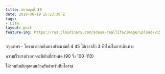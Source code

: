 ```yaml
---
title: เช้าวันพุธที่ 19
date: 2019-06-19 15:23:38 Z
tags:
- Life
layout: post
feature-img: https://res.cloudinary.com/sdees-reallife/image/upload/v1560956775/IMG_8233.jpg
---
```


กรุงเทพฯ - โคราช ออกเดินทางประมาณตี 4 45 ใช้เวลาสัก 3 ชั่วโมงในการเดินทาง

ความเร็วบางช่วงอาจจะมีเกินที่กำหนด (90 วิ่ง 100-110)

<i class="fa fa-child" style="color:plum"></i>

ได้ร่วมทีมกับทุกคนแล้วครับสำหรับทีมโคราช
